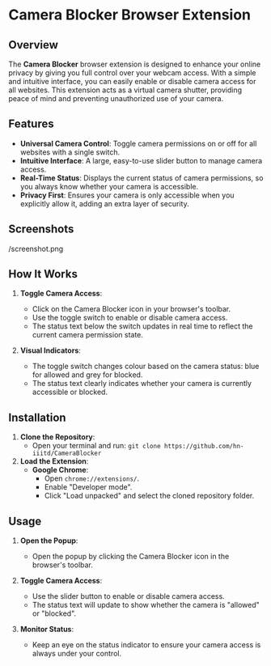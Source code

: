 # Camera Blocker Browser Extension


## Overview

The **Camera Blocker** browser extension is designed to enhance your online privacy by giving you full control over your webcam access. With a simple and intuitive interface, you can easily enable or disable camera access for all websites. This extension acts as a virtual camera shutter, providing peace of mind and preventing unauthorized use of your camera.

## Features

- **Universal Camera Control**: Toggle camera permissions on or off for all websites with a single switch.
- **Intuitive Interface**: A large, easy-to-use slider button to manage camera access.
- **Real-Time Status**: Displays the current status of camera permissions, so you always know whether your camera is accessible.
- **Privacy First**: Ensures your camera is only accessible when you explicitly allow it, adding an extra layer of security.

## Screenshots

/screenshot.png 

## How It Works

1. **Toggle Camera Access**:
   - Click on the Camera Blocker icon in your browser's toolbar.
   - Use the toggle switch to enable or disable camera access.
   - The status text below the switch updates in real time to reflect the current camera permission state.

2. **Visual Indicators**:
   - The toggle switch changes colour based on the camera status: blue for allowed and grey for blocked.
   - The status text clearly indicates whether your camera is currently accessible or blocked.

## Installation

1. **Clone the Repository**:
   - Open your terminal and run: `git clone https://github.com/hn-iiitd/CameraBlocker`
2. **Load the Extension**:
   - **Google Chrome**:
     - Open `chrome://extensions/`.
     - Enable "Developer mode".
     - Click "Load unpacked" and select the cloned repository folder.

## Usage

1. **Open the Popup**:
   - Open the popup by clicking the Camera Blocker icon in the browser's toolbar.

2. **Toggle Camera Access**:
   - Use the slider button to enable or disable camera access. 
   - The status text will update to show whether the camera is "allowed" or "blocked".

3. **Monitor Status**:
   - Keep an eye on the status indicator to ensure your camera access is always under your control.

